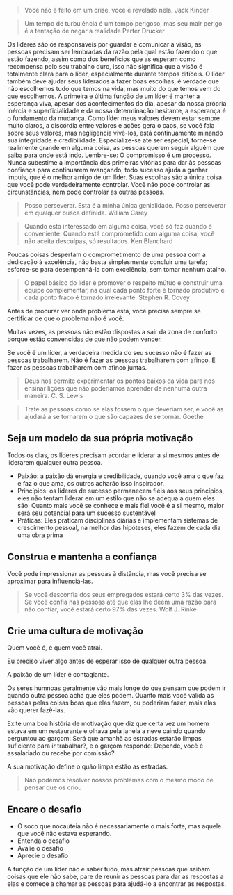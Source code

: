 > Você não é feito em um crise, você é revelado nela.
> Jack Kinder

> Um tempo de turbulência é um tempo perigoso, mas seu mair perigo é a tentação de negar a realidade
> Perter Drucker

Os líderes são os responsáveis por guardar e comunicar a visão, as pessoas precisam ser lembradas da razão pela qual estão fazendo o que estão fazendo, assim como dos benefícios que as esperam como recompensa pelo seu trabalho duro, isso não significa que a visão é totalmente clara para o líder, especialmente durante tempos difíceis.
O líder também deve ajudar seus liderados a fazer boas escolhas, é verdade que não escolhemos tudo que temos na vida, mas muito do que temos vem do que escolhemos.
A primeira e última função de um líder é manter a esperança viva, apesar dos acontecimentos do dia, apesar da nossa própria inércia e superficialidade e da nossa determinação hesitante, a esperança é o fundamento da mudança.
Como líder meus valores devem estar sempre muito claros, a discórdia entre valores e ações gera o caos, se você fala sobre seus valores, mas negligencia vivê-los, está continuamente minando sua integridade e credibilidade.
Especialize-se até ser especial, torne-se realimente grande em alguma coisa, as pessoas querem seguir alguém que saiba para onde está indo.
Lembre-se: O compromisso é um processo.
Nunca subestime a importância das primeiras vitórias para dar às pessoas confiança para continuarem avançando, todo sucesso ajuda a ganhar impuls, que é o melhor amigo de um líder.
Suas escolhas são a única coisa que você pode verdadeiramente controlar. Você não pode controlar as circunstâncias, nem pode controlar as outras pessoas.

> Posso perseverar. Esta é a minha única genialidade. Posso perseverar em qualquer busca definida.
> William Carey

> Quando esta interessado em alguma coisa, você só faz quando é conveniente. Quando está comprometido com alguma coisa, você não aceita desculpas, só resultados.
> Ken Blanchard

Poucas coisas despertam o comprometimento de uma pessoa com a dedicação à excelência, não basta simplesmente concluir uma tarefa; esforce-se para desempenhá-la com excelência, sem tomar nenhum atalho.

> O papel básico do líder é promover o respeito mútuo e construir uma equipe complementar, na qual cada ponto forte é tornado produtivo e cada ponto fraco é tornado irrelevante.
> Stephen R. Covey

Antes de procurar ver onde problema está, você precisa sempre se certificar de que o problema não é você.

Muitas vezes, as pessoas não estão dispostas a sair da zona de conforto porque estão convencidas de que não podem vencer.

Se você é um líder, a verdadeira medida do seu sucesso não é fazer as pessoas trabalharem. Não é fazer as pessoas trabalharem com afinco. É fazer as pessoas trabalharem com afinco juntas.

> Deus nos permite experimentar os pontos baixos da vida para nos ensinar lições que não poderíamos aprender de nenhuma outra maneira.
> C. S. Lewis

> Trate as pessoas como se elas fossem o que deveriam ser, e você as ajudará a se tornarem o que são capazes de se tornar.
> Goethe

## Seja um modelo da sua própria motivação

Todos os dias, os líderes precisam acordar e liderar a si mesmos antes de liderarem qualquer outra pessoa.

- Paixão: a paixão dá energia e credibilidade, quando você ama o que faz e faz o que ama, os outros acharão isso inspirador.
- Princípios: os líderes de sucesso permanecem fiéis aos seus princípios, eles não tentam liderar em um estilo que não se adequa a quem eles são. Quanto mais você se conhece e mais fiel você é a si mesmo, maior será seu potencial para um sucesso sustentável
- Práticas: Eles praticam disciplinas diárias e implementam sistemas de crescimento pessoal, na melhor das hipóteses, eles fazem de cada dia uma obra prima

## Construa e mantenha a confiança

Você pode impressionar as pessoas à distância, mas você precisa se aproximar para influenciá-las.

> Se você desconfia dos seus empregados estará certo 3% das vezes. Se você confia nas pessoas até que elas lhe deem uma razão para não confiar, você estará certo 97% das vezes.
> Wolf J. Rinke

## Crie uma cultura de motivação

Quem você é, é quem você atrai.

Eu preciso viver algo antes de esperar isso de qualquer outra pessoa.

A paixão de um líder é contagiante.

Os seres humnoas geralmente vão mais longe do que pensam que podem ir quando outra pessoa acha que eles podem. Quanto mais você valida as pessoas pelas coisas boas que elas fazem, ou poderiam fazer, mais elas vão querer fazê-las.

Exite uma boa história de motivação que diz que certa vez um homem estava em um restaurante e olhava pela janela a neve caindo quando perguntou ao garçom: Será que amanhã as estradas estarão limpas suficiente para ir trabalhar?, e o garçom responde: Depende, você é assalariado ou recebe por comissão?

A sua motivação define o quão limpa estão as estradas.

> Não podemos resolver nossos problemas com o mesmo modo de pensar que os criou

## Encare o desafio
- O soco que nocauteia não é necessariamente o mais forte, mas aquele que você não estava esperando.
- Entenda o desafio
- Avalie o desafio
- Aprecie o desafio

A função de um líder não é saber tudo, mas atrair pessoas que saibam coisas que ele não sabe, pare de reunir as pessoas para dar as respostas a elas e comece a chamar as pessoas para ajudá-lo a encontrar as respostas.